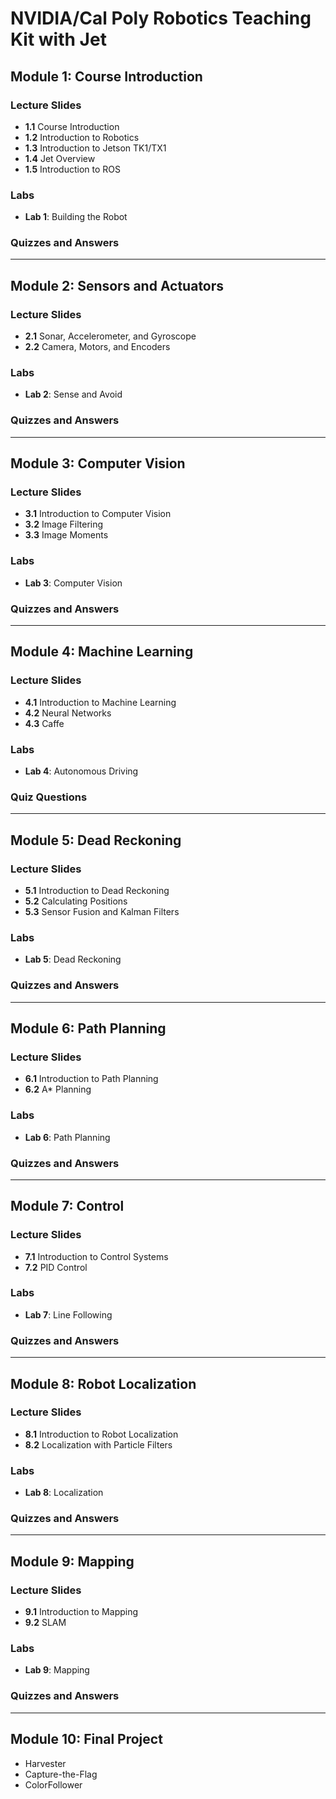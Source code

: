 # NVIDIA/Cal Poly Robotics Teaching Kit with Jet

## Module 1: Course Introduction

### Lecture Slides
- **1.1** Course Introduction
- **1.2** Introduction to Robotics
- **1.3** Introduction to Jetson TK1/TX1
- **1.4** Jet Overview
- **1.5** Introduction to ROS

### Labs
- **Lab 1**: Building the Robot

### Quizzes and Answers

---

## Module 2: Sensors and Actuators

### Lecture Slides
- **2.1** Sonar, Accelerometer, and Gyroscope
- **2.2** Camera, Motors, and Encoders

### Labs
- **Lab 2**: Sense and Avoid

### Quizzes and Answers

---

## Module 3: Computer Vision

### Lecture Slides
- **3.1** Introduction to Computer Vision
- **3.2** Image Filtering
- **3.3** Image Moments

### Labs
- **Lab 3**: Computer Vision

### Quizzes and Answers

---

## Module 4: Machine Learning

### Lecture Slides
- **4.1** Introduction to Machine Learning
- **4.2** Neural Networks
- **4.3** Caffe

### Labs
- **Lab 4**: Autonomous Driving

### Quiz Questions

---

## Module 5: Dead Reckoning

### Lecture Slides
- **5.1** Introduction to Dead Reckoning
- **5.2** Calculating Positions
- **5.3** Sensor Fusion and Kalman Filters

### Labs
- **Lab 5**: Dead Reckoning

### Quizzes and Answers

---

## Module 6: Path Planning

### Lecture Slides
- **6.1** Introduction to Path Planning
- **6.2** A* Planning

### Labs
- **Lab 6**: Path Planning

### Quizzes and Answers

---

## Module 7: Control

### Lecture Slides
- **7.1** Introduction to Control Systems
- **7.2** PID Control

### Labs
- **Lab 7**: Line Following

### Quizzes and Answers

---

## Module 8: Robot Localization

### Lecture Slides
- **8.1** Introduction to Robot Localization
- **8.2** Localization with Particle Filters

### Labs
- **Lab 8**: Localization

### Quizzes and Answers

---

## Module 9: Mapping

### Lecture Slides
- **9.1** Introduction to Mapping
- **9.2** SLAM

### Labs
- **Lab 9**: Mapping

### Quizzes and Answers

---

## Module 10: Final Project

- Harvester
- Capture-the-Flag
- ColorFollower
